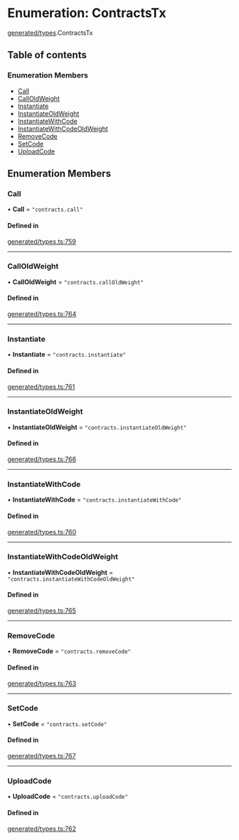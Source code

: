 # Enumeration: ContractsTx

[generated/types](../wiki/generated.types).ContractsTx

## Table of contents

### Enumeration Members

- [Call](../wiki/generated.types.ContractsTx#call)
- [CallOldWeight](../wiki/generated.types.ContractsTx#calloldweight)
- [Instantiate](../wiki/generated.types.ContractsTx#instantiate)
- [InstantiateOldWeight](../wiki/generated.types.ContractsTx#instantiateoldweight)
- [InstantiateWithCode](../wiki/generated.types.ContractsTx#instantiatewithcode)
- [InstantiateWithCodeOldWeight](../wiki/generated.types.ContractsTx#instantiatewithcodeoldweight)
- [RemoveCode](../wiki/generated.types.ContractsTx#removecode)
- [SetCode](../wiki/generated.types.ContractsTx#setcode)
- [UploadCode](../wiki/generated.types.ContractsTx#uploadcode)

## Enumeration Members

### Call

• **Call** = ``"contracts.call"``

#### Defined in

[generated/types.ts:759](https://github.com/PolymeshAssociation/polymesh-sdk/blob/2d3ac2ae/src/generated/types.ts#L759)

___

### CallOldWeight

• **CallOldWeight** = ``"contracts.callOldWeight"``

#### Defined in

[generated/types.ts:764](https://github.com/PolymeshAssociation/polymesh-sdk/blob/2d3ac2ae/src/generated/types.ts#L764)

___

### Instantiate

• **Instantiate** = ``"contracts.instantiate"``

#### Defined in

[generated/types.ts:761](https://github.com/PolymeshAssociation/polymesh-sdk/blob/2d3ac2ae/src/generated/types.ts#L761)

___

### InstantiateOldWeight

• **InstantiateOldWeight** = ``"contracts.instantiateOldWeight"``

#### Defined in

[generated/types.ts:766](https://github.com/PolymeshAssociation/polymesh-sdk/blob/2d3ac2ae/src/generated/types.ts#L766)

___

### InstantiateWithCode

• **InstantiateWithCode** = ``"contracts.instantiateWithCode"``

#### Defined in

[generated/types.ts:760](https://github.com/PolymeshAssociation/polymesh-sdk/blob/2d3ac2ae/src/generated/types.ts#L760)

___

### InstantiateWithCodeOldWeight

• **InstantiateWithCodeOldWeight** = ``"contracts.instantiateWithCodeOldWeight"``

#### Defined in

[generated/types.ts:765](https://github.com/PolymeshAssociation/polymesh-sdk/blob/2d3ac2ae/src/generated/types.ts#L765)

___

### RemoveCode

• **RemoveCode** = ``"contracts.removeCode"``

#### Defined in

[generated/types.ts:763](https://github.com/PolymeshAssociation/polymesh-sdk/blob/2d3ac2ae/src/generated/types.ts#L763)

___

### SetCode

• **SetCode** = ``"contracts.setCode"``

#### Defined in

[generated/types.ts:767](https://github.com/PolymeshAssociation/polymesh-sdk/blob/2d3ac2ae/src/generated/types.ts#L767)

___

### UploadCode

• **UploadCode** = ``"contracts.uploadCode"``

#### Defined in

[generated/types.ts:762](https://github.com/PolymeshAssociation/polymesh-sdk/blob/2d3ac2ae/src/generated/types.ts#L762)
